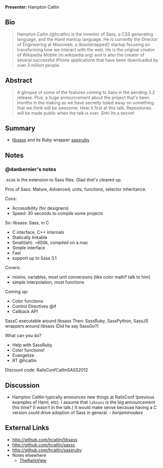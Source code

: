 **Presenter:** Hampton Catlin

## Bio

> Hampton Catlin (@hcatlin) is the inventor of Sass, a CSS generating language, and the Haml markup language.
> He is currently the Director of Engineering at Moovweb, a (bootstrapped!) startup focusing on transforming how we interact with the web. He is the original creator of Wikipedia Mobile (m.wikipedia.org) and is also the creator of several successful iPhone applications that have been downloaded by over 3 million people.

## Abstract

> A glimpse of some of the features coming to Sass in the pending 3.2 release. Plus, a huge announcement about the project that's been months in the making as we have secretly toiled away on something that we think will be awesome. Hear it first at this talk. Repositories will be made public when the talk is over. Shh! Its a secret!

## Summary

* [libsass](https://github.com/hcatlin/libsass) and its Ruby wrapper [sassruby](http://github.com/hcatlin/sassruby)

## Notes

### @danbernier's notes

.scss is the extension to Sass files. Glad _that's_ cleared up.

Pros of Sass: Mature, Advanced; units, functions, selector inheritance.

Cons:
* Accessibility (for designers)
* Speed: 30 seconds to compile some projects

So: libsass: Sass, in C
* C interface, C++ internals
* Statically linkable
* Small(ish): ~600k, compiled on a mac
* Simple interface
* Fast
* support up to Sass 3.1

Covers:
* mixins, variables, most unit conversions (like color math? talk to him)
* simple interpolation, most functions

Coming up:
* Color functions
* Control Directives @if
* Callback API

SassC executable around libsass
Then: SassRuby, SassPython, SassJS wrappers around libsass
(Did he say SassGo?)

What can you do?
* Help with SassRuby
* Color functions!
* Evangelize
* RT @hcatlin

Discount code: RailsConfCatlinSASS2012

## Discussion

* Hampton Caitlin typically announces new things at RailsConf (previous examples of Haml, etc).  I assume that `libsass` is the big announcement this time?  (I wasn't in the talk.)  It would make sense because having a C version could drive adoption of Sass in general.  - _benjaminoakes_

## External Links

* http://github.com/hcatlin/libsass
* http://github.com/hcatlin/sassc
* http://github.com/hcatlin/sassruby
* Notes elsewhere
    * [TheRailsView](http://www.therailsview.com/2012/04/railsconf-2012-the-future-of-sass/)